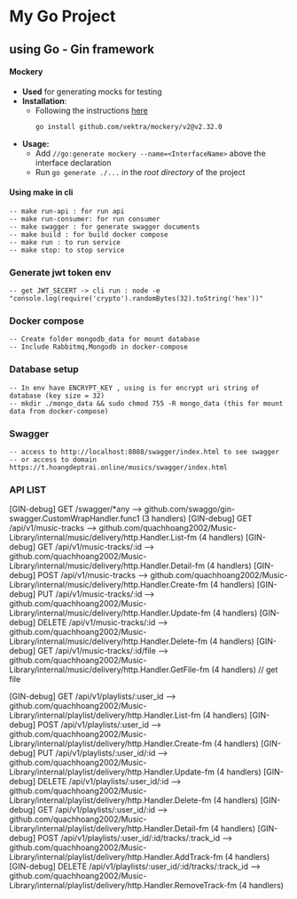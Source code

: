 # My Go Project 
## using Go - Gin framework

#### Mockery
- **Used** for generating mocks for testing
- **Installation**: 
  - Following the instructions [here](https://vektra.github.io/mockery/v2.32/installation/)
    ```bash
    go install github.com/vektra/mockery/v2@v2.32.0
    ```
- **Usage:**
  - Add `//go:generate mockery --name=<InterfaceName>` above the interface declaration
  - Run `go generate ./...` in the *root directory* of the project


#### Using make in cli 
    -- make run-api : for run api 
    -- make run-consumer: for run consumer
    -- make swagger : for generate swagger documents
    -- make build : for build docker compose
    -- make run : to run service
    -- make stop: to stop service
### Generate jwt token env
    -- get JWT_SECERT -> cli run : node -e "console.log(require('crypto').randomBytes(32).toString('hex'))" 

### Docker compose 
    -- Create folder mongodb_data for mount database
    -- Include Rabbitmq,Mongodb in docker-compose

### Database setup
    -- In env have ENCRYPT_KEY , using is for encrypt uri string of database (key size = 32)    
    -- mkdir ./mongo_data && sudo chmod 755 -R mongo_data (this for mount data from docker-compose)

### Swagger 
    -- access to http://localhost:8088/swagger/index.html to see swagger
    -- or access to domain https://t.hoangdeptrai.online/musics/swagger/index.html



### API LIST 
[GIN-debug] GET    /swagger/*any             --> github.com/swaggo/gin-swagger.CustomWrapHandler.func1 (3 handlers)
[GIN-debug] GET    /api/v1/music-tracks      --> github.com/quachhoang2002/Music-Library/internal/music/delivery/http.Handler.List-fm (4 handlers)
[GIN-debug] GET    /api/v1/music-tracks/:id  --> github.com/quachhoang2002/Music-Library/internal/music/delivery/http.Handler.Detail-fm (4 handlers)
[GIN-debug] POST   /api/v1/music-tracks      --> github.com/quachhoang2002/Music-Library/internal/music/delivery/http.Handler.Create-fm (4 handlers)
[GIN-debug] PUT    /api/v1/music-tracks/:id  --> github.com/quachhoang2002/Music-Library/internal/music/delivery/http.Handler.Update-fm (4 handlers)
[GIN-debug] DELETE /api/v1/music-tracks/:id  --> github.com/quachhoang2002/Music-Library/internal/music/delivery/http.Handler.Delete-fm (4 handlers)
[GIN-debug] GET    /api/v1/music-tracks/:id/file --> github.com/quachhoang2002/Music-Library/internal/music/delivery/http.Handler.GetFile-fm (4 handlers) // get file

[GIN-debug] GET    /api/v1/playlists/:user_id --> github.com/quachhoang2002/Music-Library/internal/playlist/delivery/http.Handler.List-fm (4 handlers)
[GIN-debug] POST   /api/v1/playlists/:user_id --> github.com/quachhoang2002/Music-Library/internal/playlist/delivery/http.Handler.Create-fm (4 handlers)
[GIN-debug] PUT    /api/v1/playlists/:user_id/:id --> github.com/quachhoang2002/Music-Library/internal/playlist/delivery/http.Handler.Update-fm (4 handlers)
[GIN-debug] DELETE /api/v1/playlists/:user_id/:id --> github.com/quachhoang2002/Music-Library/internal/playlist/delivery/http.Handler.Delete-fm (4 handlers)
[GIN-debug] GET    /api/v1/playlists/:user_id/:id --> github.com/quachhoang2002/Music-Library/internal/playlist/delivery/http.Handler.Detail-fm (4 handlers)
[GIN-debug] POST   /api/v1/playlists/:user_id/:id/tracks/:track_id --> github.com/quachhoang2002/Music-Library/internal/playlist/delivery/http.Handler.AddTrack-fm (4 handlers)
[GIN-debug] DELETE /api/v1/playlists/:user_id/:id/tracks/:track_id --> github.com/quachhoang2002/Music-Library/internal/playlist/delivery/http.Handler.RemoveTrack-fm (4 handlers)

